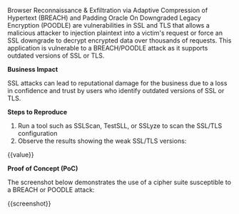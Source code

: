 Browser Reconnaissance & Exfiltration via Adaptive Compression of Hypertext (BREACH) and Padding Oracle On Downgraded Legacy Encryption (POODLE) are vulnerabilities in SSL and TLS that allows a malicious attacker to injection plaintext into a victim's request or force an SSL downgrade to decrypt encrypted data over thousands of requests. This application is vulnerable to a BREACH/POODLE attack as it supports outdated versions of SSL or TLS.

**Business Impact**

SSL attacks can lead to reputational damage for the business due to a loss in confidence and trust by users who identify outdated versions of SSL or TLS. 

**Steps to Reproduce**

1. Run a tool such as SSLScan, TestSLL, or SSLyze to scan the SSL/TLS configuration
1. Observe the results showing the weak SSL/TLS versions:

{{value}}

**Proof of Concept (PoC)**

The screenshot below demonstrates the use of a cipher suite susceptible to a  BREACH or POODLE attack:

{{screenshot}}
